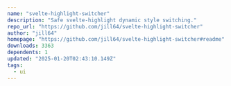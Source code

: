 ```yaml
---
name: "svelte-highlight-switcher"
description: "Safe svelte-highlight dynamic style switching."
repo_url: "https://github.com/jill64/svelte-highlight-switcher"
author: "jill64"
homepage: "https://github.com/jill64/svelte-highlight-switcher#readme"
downloads: 3363
dependents: 1
updated: "2025-01-20T02:43:10.149Z"
tags: 
  - ui
---
```

